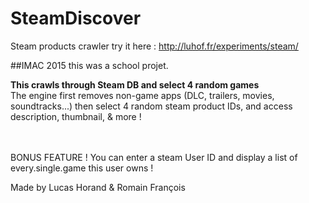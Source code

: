 # SteamDiscover
Steam products crawler
try it here : http://luhof.fr/experiments/steam/

##IMAC 2015
this was a school projet.<br/>

<b>This crawls through Steam DB and select 4 random games</b><br/>
The engine first removes non-game apps (DLC, trailers, movies, soundtracks...) then select 4 random steam product IDs, and access description, thumbnail, & more !

<br/><br/>BONUS FEATURE ! You can enter a steam User ID and display a list of every.single.game this user owns !

Made by Lucas Horand & Romain François


